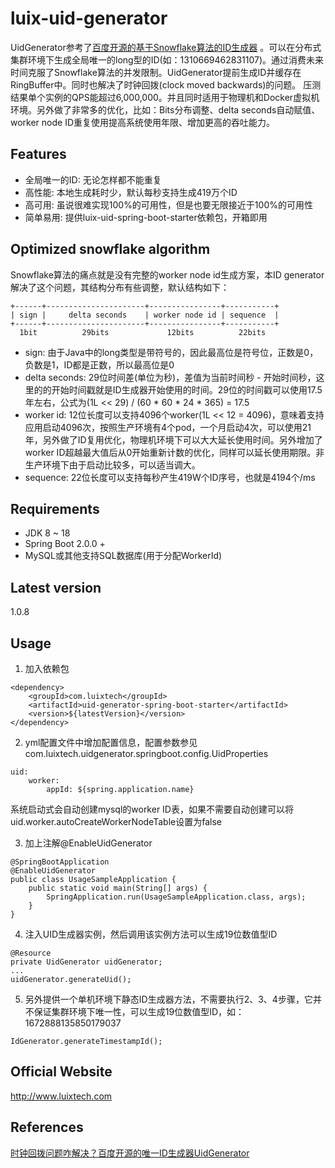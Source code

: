 # luix-uid-generator
UidGenerator参考了[百度开源的基于Snowflake算法的ID生成器](https://github.com/baidu/uid-generator)
。可以在分布式集群环境下生成全局唯一的long型的ID(如：1310669462831107)。通过消费未来时间克服了Snowflake算法的并发限制。UidGenerator提前生成ID并缓存在RingBuffer中。同时也解决了时钟回拨(clock moved backwards)的问题。
压测结果单个实例的QPS能超过6,000,000。并且同时适用于物理机和Docker虚拟机环境。另外做了非常多的优化，比如：Bits分布调整、delta seconds自动赋值、worker node ID重复使用提高系统使用年限、增加更高的吞吐能力。

## Features
* 全局唯一的ID: 无论怎样都不能重复
* 高性能: 本地生成耗时少，默认每秒支持生成419万个ID
* 高可用: 虽说很难实现100%的可用性，但是也要无限接近于100%的可用性
* 简单易用: 提供luix-uid-spring-boot-starter依赖包，开箱即用

## Optimized snowflake algorithm
Snowflake算法的痛点就是没有完整的worker node id生成方案，本ID generator解决了这个问题，其结构分布有些调整，默认结构如下：
```
+------+----------------------+----------------+-----------+
| sign |     delta seconds    | worker node id | sequence  |
+------+----------------------+----------------+-----------+
  1bit          29bits             12bits          22bits
```
* sign: 由于Java中的long类型是带符号的，因此最高位是符号位，正数是0，负数是1，ID都是正数，所以最高位是0
* delta seconds: 29位时间差(单位为秒)，差值为当前时间秒 - 开始时间秒，这里的的开始时间戳就是ID生成器开始使用的时间。29位的时间戳可以使用17.5年左右，公式为(1L << 29) / (60 * 60 * 24 * 365) = 17.5
* worker id: 12位长度可以支持4096个worker(1L << 12 = 4096)，意味着支持应用启动4096次，按照生产环境有4个pod，一个月启动4次，可以使用21年，另外做了ID复用优化，物理机环境下可以大大延长使用时间。另外增加了worker ID超越最大值后从0开始重新计数的优化，同样可以延长使用期限。非生产环境下由于启动比较多，可以适当调大。
* sequence: 22位长度可以支持每秒产生419W个ID序号，也就是4194个/ms

## Requirements
* JDK 8 ~ 18
* Spring Boot 2.0.0 +
* MySQL或其他支持SQL数据库(用于分配WorkerId)

## Latest version
1.0.8

## Usage

1. 加入依赖包
```
<dependency>
    <groupId>com.luixtech</groupId>
    <artifactId>uid-generator-spring-boot-starter</artifactId>
    <version>${latestVersion}</version>
</dependency>
```
2. yml配置文件中增加配置信息，配置参数参见com.luixtech.uidgenerator.springboot.config.UidProperties
```
uid:
    worker:
        appId: ${spring.application.name}
```
系统启动式会自动创建mysql的worker ID表，如果不需要自动创建可以将uid.worker.autoCreateWorkerNodeTable设置为false

3. 加上注解@EnableUidGenerator
```
@SpringBootApplication
@EnableUidGenerator
public class UsageSampleApplication {
    public static void main(String[] args) {
        SpringApplication.run(UsageSampleApplication.class, args);
    }
}
```
4. 注入UID生成器实例，然后调用该实例方法可以生成19位数值型ID
```
@Resource
private UidGenerator uidGenerator;
...
uidGenerator.generateUid();
```

5. 另外提供一个单机环境下静态ID生成器方法，不需要执行2、3、4步骤，它并不保证集群环境下唯一性，可以生成19位数值型ID，如：1672888135850179037
```
IdGenerator.generateTimestampId();
```

## Official Website
http://www.luixtech.com

## References
[时钟回拨问题咋解决？百度开源的唯一ID生成器UidGenerator](https://zhuanlan.zhihu.com/p/77737855)